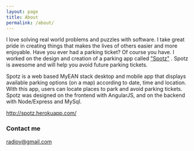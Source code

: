 ```yaml
---
layout: page
title: About
permalink: /about/
---
```


I love solving real world problems and puzzles with software. I take great pride in creating things that makes the lives of others easier and more enjoyable.  Have you ever had a parking ticket? Of course you have. I worked on the design and creation of a parking app called ["Spotz"](http://spotz.herokuapp.com) .  Spotz is awesome and will help you avoid future parking tickets.

Spotz is a web based MyEAN stack desktop and mobile app that displays available parking options (on a map) according to date, time and location. With this app, users can locate places to park and avoid parking tickets. Spotz was designed on the frontend with AngularJS, and on the backend with Node/Express and MySql.

http://spotz.herokuapp.com/

### Contact me

[radiov@gmail.com](mailto:radiov@gmail.com)

